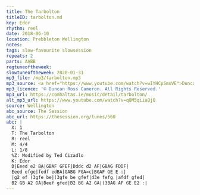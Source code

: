 ```yaml
---
title: The Tarbolton
titleID: tarbolton.md
key: Edor
rhythm: reel
date: 2018-06-10
location: Prebbleton Wellington
notes:
tags: slow-favourite slowsession
repeats: 2
parts: AABB
regtuneoftheweek:
slowtuneoftheweek: 2020-01-31
mp3_file: /mp3/tarbolton.mp3
mp3_source: <a href="https://www.youtube.com/watch?v=wIYHCpSmuVE">Duncan Ross Cameron</a>
mp3_licence: '© Duncan Ross Cameron. All Rights Reserved.'
mp3_url: https://comhaltas.ie/music/detail/tarbolton/
alt_mp3_url: https://www.youtube.com/watch?v=qQM5qiiaOjQ
source: Wellington
abc_source: The Session
abc_url: https://thesession.org/tunes/560
abc: |
  X: 1
  T: The Tarbolton
  R: reel
  M: 4/4
  L: 1/8
  %Z: Modified by Ted Cizadlo
  K: Edor
  D|Eeed e2 BA|GBAF GFEF|Dddc d2 AF|GBAG FDDF|
  Eeed efge|fedf edBA|GABG FGA=c|BGAF GE E :|
  |g2 ef (3gfe be|(3gfe be gfef|d3e fefg |afdf gfed|
  B2 GB A2 GA|Beef gfed|B2 BG A2 GA|(3BAG AF GE E2 :|
---
```

